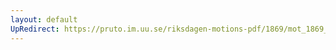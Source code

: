 ```yaml
---
layout: default
UpRedirect: https://pruto.im.uu.se/riksdagen-motions-pdf/1869/mot_1869__ak__231/mot_1869__ak__231-001.pdf
---
```

